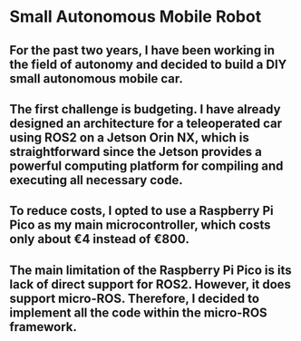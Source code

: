 # Small Autonomous Mobile Robot
## For the past two years, I have been working in the field of autonomy and decided to build a DIY small autonomous mobile car.
## The first challenge is budgeting. I have already designed an architecture for a teleoperated car using ROS2 on a Jetson Orin NX, which is straightforward since the Jetson provides a powerful computing platform for compiling and executing all necessary code.
## To reduce costs, I opted to use a Raspberry Pi Pico as my main microcontroller, which costs only about €4 instead of €800.
## The main limitation of the Raspberry Pi Pico is its lack of direct support for ROS2. However, it does support micro-ROS. Therefore, I decided to implement all the code within the micro-ROS framework.
